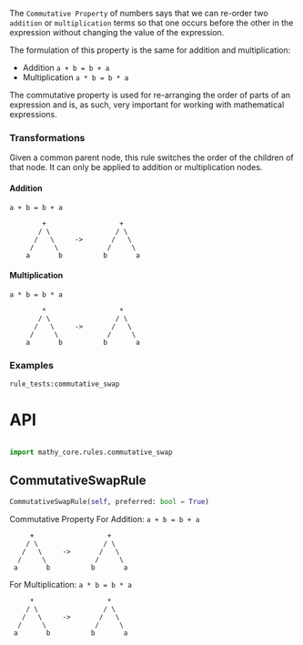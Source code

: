 The `Commutative Property` of numbers says that we can re-order two `addition` or `multiplication` terms so that one occurs before the other in the expression without changing the value of the expression.

The formulation of this property is the same for addition and multiplication:

- Addition `a + b = b + a`
- Multiplication `a * b = b * a`

The commutative property is used for re-arranging the order of parts of an expression and is, as such, very important for working with mathematical expressions.

### Transformations

Given a common parent node, this rule switches the order of the children of that node. It can only be applied to addition or multiplication nodes.

#### Addition

`a + b = b + a`

```
        +                  +
       / \                / \
      /   \     ->       /   \
     /     \            /     \
    a       b          b       a
```

#### Multiplication

`a * b = b * a`

```
        *                  *
       / \                / \
      /   \     ->       /   \
     /     \            /     \
    a       b          b       a
```

### Examples

`rule_tests:commutative_swap`

# API

```python

import mathy_core.rules.commutative_swap
```


## CommutativeSwapRule
```python
CommutativeSwapRule(self, preferred: bool = True)
```
Commutative Property
For Addition: `a + b = b + a`

         +                  +
        / \                / \
       /   \     ->       /   \
      /     \            /     \
     a       b          b       a

For Multiplication: `a * b = b * a`

         *                  *
        / \                / \
       /   \     ->       /   \
      /     \            /     \
     a       b          b       a

